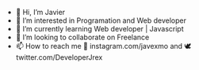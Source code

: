 - 👋 Hi, I’m Javier
- 👀 I’m interested in Programation and Web developer
- 🌱 I’m currently learning Web developer | Javascript
- 💞️ I’m looking to collaborate on Freelance
- 📫 How to reach me 📸 instagram.com/javexmo and 🕊️ twitter.com/DeveloperJrex

<!---
jotarexx/jotarexx is a ✨ special ✨ repository because its `README.md` (this file) appears on your GitHub profile.
You can click the Preview link to take a look at your changes.
--->
